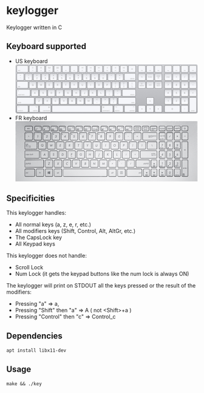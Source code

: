 # keylogger
Keylogger written in C

## Keyboard supported
* US keyboard
![keyboard][USkeyboard]
* FR keyboard
![keyboard][FRkeyboard]

[USkeyboard]: https://github.com/gbourgeo/keylogger/blob/master/img/USkeyboard.jpeg
[FRkeyboard]: https://github.com/gbourgeo/keylogger/blob/master/img/FRkeyboard.png

## Specificities
This keylogger handles:
- All normal keys (a, z, e, r, etc.)
- All modifiers keys (Shift, Control, Alt, AltGr, etc.)
- The CapsLock key
- All Keypad keys

This keylogger does not handle:
- Scroll Lock
- Num Lock (it gets the keypad buttons like the num lock is always ON)


The keylogger will print on STDOUT all the keys pressed or the result of the modifiers:
- Pressing "a"              => a,
- Pressing "Shift" then "a" => A  ( not \<Shift\>+a )
- Pressing "Control" then "c" => Control_c

## Dependencies
```
apt install libx11-dev
```
## Usage
```
make && ./key
```
